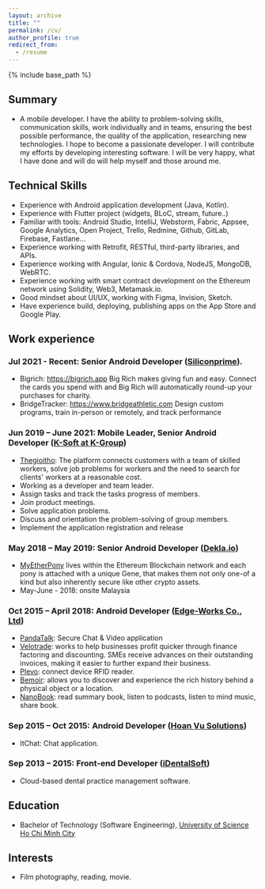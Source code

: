 ```yaml
---
layout: archive
title: ""
permalink: /cv/
author_profile: true
redirect_from:
  - /resume
---
```


{% include base_path %}
## Summary
* A mobile developer. I have the ability to problem-solving skills, communication skills, work individually and in teams, ensuring the best possible performance, the quality of the application, researching new technologies. I hope to become a passionate developer. I will contribute my efforts by developing interesting software. I will be very happy, what I have done and will do will help myself and those around me.

## Technical Skills
* Experience with Android application development (Java, Kotlin).
* Experience with Flutter project (widgets, BLoC, stream, future..)
* Familiar with tools: Android Studio, IntelliJ, Webstorm, Fabric, Appsee, Google
Analytics, Open Project, Trello, Redmine, Github, GitLab, Firebase, Fastlane...
* Experience working with Retrofit, RESTful, third-party libraries, and APIs.
* Experience working with Angular, Ionic & Cordova, NodeJS, MongoDB, WebRTC.
* Experience working with smart contract development on the Ethereum network
using Solidity, Web3, Metamask.io.
* Good mindset about UI/UX, working with Figma, Invision, Sketch.
* Have experience build, deploying, publishing apps on the App Store and Google
Play.

## Work experience
### Jul 2021 - Recent: Senior Android Developer ([Siliconprime](https://www.siliconprime.com/)).
* Bigrich: https://bigrich.app Big Rich makes giving fun and easy. Connect the cards you spend with and Big Rich will automatically round-up your purchases for charity.
* BridgeTracker: https://www.bridgeathletic.com Design custom programs, train in-person or remotely, and track performance

### Jun 2019 – June 2021: Mobile Leader, Senior Android Developer ([K-Soft at K-Group](https://k-group.asia/))
* [Thegioitho](https://thegioitho.com/): The platform connects customers with a team of skilled workers, solve job problems for workers and the need to search for clients' workers at a reasonable cost.
* Working as a developer and team leader.
* Assign tasks and track the tasks progress of members.
* Join product meetings.
* Solve application problems.
* Discuss and orientation the problem-solving of group members.
* Implement the application registration and release
  
### May 2018 – May 2019: Senior Android Developer ([Dekla.io](https://www.linkedin.com/company/deklaio/about/))
* [MyEtherPony](https://myetherpony.io/) lives within the Ethereum Blockchain network and each pony is attached with a unique Gene, that makes them not only one-of a kind but also inherently secure like other crypto assets.
* May-June - 2018: onsite Malaysia

### Oct 2015 – April 2018: Android Developer ([Edge-Works Co., Ltd](https://www.edge-works.net/))
* [PandaTalk](http://www.pandatalkapp.com/): Secure Chat & Video application
* [Velotrade](https://www.velotrade.com/): works to help businesses profit quicker through finance factoring and discounting. SMEs receive advances on their outstanding invoices, making it easier to further expand their business.
* [Plevo](http://plevo.de/): connect device RFID reader.
* [Bemoir](https://www.facebook.com/bemoir/): allows you to discover and experience the rich history behind a physical object or a location.
* [NanoBook](https://play.google.com/store/apps/details?id=com.nanobook&hl=vi): read summary book, listen to podcasts, listen to mind music, share book.

### Sep 2015 – Oct 2015: Android Developer ([Hoan Vu Solutions](http://www.hoanvusolutions.com.vn/))
* ItChat: Chat application.

### Sep 2013 – 2015: Front-end Developer ([iDentalSoft](https://www.identalsoft.com/))
* Cloud-based dental practice management software.

## Education
* Bachelor of Technology (Software Engineering), [University of Science Ho Chi Minh City](https://www.hcmus.edu.vn/)

## Interests
* Film photography, reading, movie.
